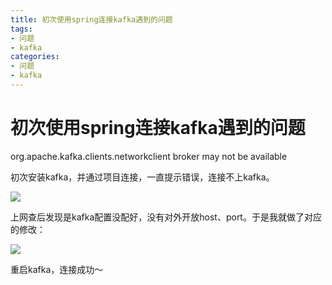 ```yaml
---
title: 初次使用spring连接kafka遇到的问题
tags: 
- 问题
- kafka
categories:
- 问题
- kafka
---
```




# 初次使用spring连接kafka遇到的问题

org.apache.kafka.clients.networkclient broker may not be available

初次安装kafka，并通过项目连接，一直提示错误，连接不上kafka。

![](https://blog.airaccoon.cn/img/bed/20190516/1557991794968.png)



上网查后发现是kafka配置没配好，没有对外开放host、port。于是我就做了对应的修改：

![](https://blog.airaccoon.cn/img/bed/20190516/1557991932238.png)



重启kafka，连接成功～

